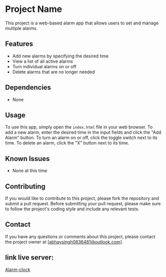 # Project Name

This project is a web-based alarm app that allows users to set and manage multiple alarms.

## Features

- Add new alarms by specifying the desired time
- View a list of all active alarms
- Turn individual alarms on or off
- Delete alarms that are no longer needed

## Dependencies

- None

## Usage

To use this app, simply open the `index.html` file in your web browser. To add a new alarm, enter the desired time in the input fields and click the "Add Alarm" button. To turn an alarm on or off, click the toggle switch next to its time. To delete an alarm, click the "X" button next to its time.

## Known Issues

- None at this time

## Contributing

If you would like to contribute to this project, please fork the repository and submit a pull request. Before submitting your pull request, please make sure to follow the project's coding style and include any relevant tests.

## Contact

If you have any questions or comments about this project, please contact the project owner at [abhaysingh0836481@outlook.com].

## link live server:
[Alarm-clock](https://vinita-fsd.github.io/Alaram-clock/)
